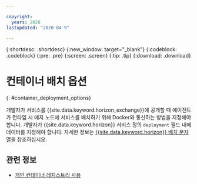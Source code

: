 ```yaml
---

copyright:
  years: 2020
lastupdated: "2020-04-9"

---
```


{:shortdesc: .shortdesc}
{:new_window: target="_blank"}
{:codeblock: .codeblock}
{:pre: .pre}
{:screen: .screen}
{:tip: .tip}
{:download: .download}

# 컨테이너 배치 옵션
{: #container_deployment_options}

개발자가 서비스를 {{site.data.keyword.horizon_exchange}}에 공개할 때 에이전트가 런타임 시 에지 노드에 서비스를 배치하기 위해 Docker와 통신하는 방법을 지정해야 합니다. 개발자가 {{site.data.keyword.horizon}} 서비스 정의 `deployment` 필드 내에 데이터를 지정해야 합니다. 자세한 정보는 [{{site.data.keyword.horizon}} 배치 문자열](https://github.com/open-horizon/anax/blob/master/docs/deployment_string.md)을 참조하십시오.

## 관련 정보

* [개인 컨테이너 레지스트리 사용](container_registry.md)
